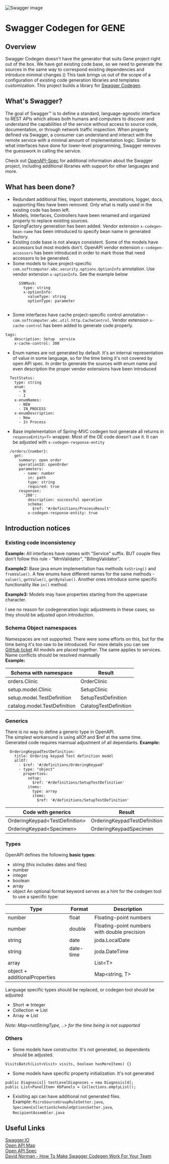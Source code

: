 ![Swagger image](https://habrastorage.org/webt/rx/oo/dk/rxoodkkmw-pkzgffxidjs-f55ag.png)
# Swagger Codegen for GENE

## Overview
Swagger Codegen doesn't have the generator that suits Gene project right out of the box. We have got existing code base, so we need to generate the sources in the same way to correspond existing dependencies and introduce minimal changes )) 
This task brings us out of the scope of a configuration of existing code generation libraries and templates customization.
This project builds a library for [Swagger Codegen](https://github.com/swagger-api/swagger-codegen).

## What's Swagger?
The goal of Swagger™ is to define a standard, language-agnostic interface to REST APIs which allows both humans and computers to discover and understand the capabilities of the service without access to source code, documentation, or through network traffic inspection. When properly defined via Swagger, a consumer can understand and interact with the remote service with a minimal amount of implementation logic. Similar to what interfaces have done for lower-level programming, Swagger removes the guesswork in calling the service.


Check out [OpenAPI-Spec](https://github.com/OAI/OpenAPI-Specification) for additional information about the Swagger project, including additional libraries with support for other languages and more. 
  
## What has been done?
* Redundant additional files, import statements, annotations, logger, docs, supporting files have been removed. Only what is really used in the existing code has been left.
* Models, Interfaces, Controllers have been renamed and organized properly to replace existing sources.
* SpringFactory generation has been added. Vendor extension `x-codegen-bean-name` has been introduced to specify bean name in generated factory.
* Existing code base is not always consistent. Some of the models have accessors but most models don't. OpenAPI vendor extension `x-codegen-accessors` has been introduced in order to mark those that need accessors to be generated.
* Some models to have project-specific  `com.softcomputer.wbc.security.options.OptionInfo` annotation. Use  vendor extension `x-optionInfo`. See the example below
```
      SSNMask:
        type: string
        x-optionInfo:
          valueType: string
          optionType: parameter
      
```
* Some interfaces have cache project-specific control annotation - `com.softcomputer.wbc.util.http.CacheControl`. Vendor extension `x-cache-control` has been added to generate code properly.
```
tags:
    description: Setup  service
    x-cache-control: 300
```
* Enum names are not generated by default. It's an internal representation of value in some language, so for the time being it's not covered by open API spec. In order to generate the sources with enum name and even description the proper vendor extensions have been introduced
```
  TestStatus:
    type: string
    enum:
      - N
      - I
    x-enumNames:
      - NEW
      - IN_PROCESS
    x-enumDescription:
      - New
      - In Process
```
* Base implementation of Spring-MVC codegen tool generate all returns in `responseEntity<T>` wrapper. Most of the OE code doesn't use it. It can be adjusted  with `x-codegen-response-entity`
```
  /orders/{number}:
    get:
      summary: open order
      operationId: openOrder
      parameters:
        - name: number
          in: path
          type: string
          required: true
      responses:
        '200':
          description: successful operation
          schema:
            $ref: '#/definitions/ProcessResult'
          x-codegen-response-entity: true
```
  
## Introduction notices
### Existing code inconsistency
**Example:** All interfaces have names with "Service" suffix. BUT couple files don't follow this rule - "MrnValidator", "BillingValidator". 

**Example2:** Base java enum implementation has methods `toString()` and `fromValue()`. A few enums have different names for the same methods - `value()`, `getValue()`, `getByValue()`. Another ones introduce some specific functionality like `in()` method.

**Example3:** Models may have properties starting from the uppercase character.

I see no reason for codegeneration logic adjustments in these cases, so they should be adjusted upon introduction.

### Schema Object namespaces
Namespaces are not supported. There were some efforts on this, but for the time being it's too raw to be introduced. For more details you can see [GitHub ticket](https://github.com/OAI/OpenAPI-Specification/issues/578)
All models are placed together. The same applies to services.  
Name conflicts should be resolved mannually  
**Example:**

| Schema with namespace | Result |
| --- | --- |
| orders.Clinic | OrderClinic |
| setup.model.Clinic | SetupClinic |
| setup.model.TestDefinition | SetupTestDefinition |
| catalog.model.TestDefinition | CatalogTestDefinition |

### Generics
There is no way to define a generic type in OpenAPI.  
The simplest workaround is using allOf and $ref at the same time. Generated code requires mannual adjustment of all dependants.
**Example:**
```
  OrderingKeypadTestDefinition:
    title: Ordering keypad Test definition model
    allOf:
      - $ref: '#/definitions/OrderingKeypad'
      - type: "object"
        properties:
          setup:
            $ref: '#/definitions/SetupTestDefinition'
          items:
            type: array
            items:
              $ref: '#/definitions/SetupTestDefinition'
```

| Code with generics | Result |
| --- | --- |
| OrderingKeypad\<TestDefinition\> | OrderingKeypadTestDefinition |
| OrderingKeypad\<Specimen\> | OrderingKeypadSpecimen |

### Types
OpenAPI defines the following **basic types**:
* string (this includes dates and files)
* number
* integer
* boolean
* array
* object
An optional format keyword serves as a hint for the codegen tool to use a specific type:

| Type | Format | Description |
| --- | --- | --- |
| number | float | Floating-point numbers |
| number | double | Floating-point numbers with double precision |
| string | date | joda.LocalDate |
| string | date-time | joda.DateTime |
| array |  | List\<T\> |
| object + additionalProperties |  | Map<string, T>

Language specific types should be replaced, or codegen tool should be adjusted
* Short => Integer
* Collection => List
* Array => List

*Note: Map<notStringType, ..> for the time being is not supported*

### Others
* Some models have constructor. It's not generated, so dependents should be adjusted.  
```
VisitsBatch(List<Visit> visits, boolean hasMoreItems) {}
```
* Some models have specific property initialization. It's not generated
```
public Diagnosis[] testLevelDiagnoses = new Diagnosis[4];
public List<PanelItem> KbPanels = Collections.emptyList();
```
* Exisiting api can have additional not generated files.  
Example: `MicroSourceGroupRuleSetter.java`, `SpecimenCollectionScheduleOptionsSetter.java`, `RecipientAssembler.java`


## Useful Links  
[Swagger.IO](https://swagger.io/)  
[Open API Map](http://openapi-map.apihandyman.io/?version=2.0)  
[Open API Spec](https://github.com/OAI/OpenAPI-Specification/blob/master/versions/2.0.md)  
[David Norman - How To Make Swagger Codegen Work For Your Team](https://medium.com/capital-one-tech/how-to-make-swagger-codegen-work-for-your-team-32194f7d97e4)

